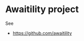 Awaitility project
===========================================

See

* https://github.com/awaitility
